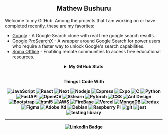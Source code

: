 <h2 align="center">
    Mathew Bushuru
</h2>

<p>
    Welcome to my GitHub. Among the projects that I am working on or have completed recently, these are my favorites:
</p>
<ul>
        <li>
            <a href="https://googly-lovat.vercel.app/" target="_blank">Googly</a> - A Google Search clone with real time google search  results.
        </li>
        <li>
            <a href="https://pro-search-x.vercel.app/" target="_blank">Google ProSearchX</a> - A wrapper around Google Search for power users who require a faster way to unlock Google's search capabilities.
        </li>
        <li>
            <a href="https://www.somaoffline.org/" target="_blank">Soma Offline</a> - Enabling remote communities to access free educational resources.
        </li>
        <!-- <li>
            <a href="https://drive.google.com/file/d/1kLxX1jKLB9KO0bDT4NWMINICkX8UoGzA/view?usp=sharing" target="_blank">A Curriculum Alignment Machine Learning Model</a> - Using natural language processing to predict content items best aligned to a given topic when
            creating a curriculum from online open-source educational materials.
        </li> -->
    </ul>

<details align="center">
    <summary><b>My GitHub Stats</b></summary>   
     <p align="center">
        <img src="https://mathewb-github-stats.vercel.app/api/top-langs?username=mathewbushuru&langs_count=10&exclude_repo=somabilanet,Soma,MyProjects,kentradr,tucode,github-readme-stats,nataliesnumbers,my-book-repository,gatsby-app,digital-communication-system&hide=Jupyter%20Notebook,html,TeX,VHDL,Shell&layout=compact" alt="Most used languages" />
    </p>
    <p align="center">
        <img src="https://mathewb-github-stats.vercel.app/api?hide=stars&count_private=true&username=mathewbushuru&show_icons=true" alt="GitHub Stats" />
    </p>
    <p align="center">
        <img src="https://github-readme-streak-stats.herokuapp.com/?user=mathewbushuru" alt="Coding Streak" />
    </p>   
    <!-- <p align="center">
        <img src="https://mathewb-github-stats.vercel.app/api/wakatime?username=mathewbushuru&hide_title=false&custom_title=Weekly%20Development%20Breakdown&layout=compact&langs_count=5" alt="Wakatime" />
    </p>     -->
    <p align="center">
        <img src="https://wakatime.com/share/@mathewbushuru/4b5ec5f6-2c75-41f9-8fdb-422a3382c1f2.svg" width="550px" alt="Wakatime" />
    </p> 
    <!-- <p align="center">
        <img src="https://github.com/mathewbushuru/mathewbushuru/blob/main/images/stat.svg" alt="Weekly development breakdown" />
     </p> -->
    <!-- <p align="center">
     <img src="https://wakatime.com/badge/user/2d0aa16f-c1ac-418b-a6e5-65df0e2a9222.svg" alt="Wakatime Time" />
     </p> -->
     <p align="center">
     <img src="https://mathewb-github-stats.vercel.app/api/wakatime?username=mathewbushuru&hide_title=true&custom_title=Weekly%20Development%20Breakdown&langs_count=4&theme=swift&hide_border=true&layout=compact&hide_progress=false&range=last_7_days" width="350px" alt="Wakatime Time" />
     </p>
</details>

<br/>
<p align="center">
    <b>Things I Code With</>
</p>
<p align="center">
  <img alt="JavaScript" src="https://img.shields.io/badge/-JavaScript-007ACC?style=flat-square&logo=javascript&logoColor=white" />
  <img alt="React" src="https://img.shields.io/badge/-React-45b8d8?style=flat-square&logo=react&logoColor=white" />
  <img alt="Next" src="https://img.shields.io/badge/Next-black?style=flat-square&logo=next.js&logoColor=white" />
  <img alt="Nodejs" src="https://img.shields.io/badge/-Node-43853d?style=flat-square&logo=Node.js&logoColor=white" />
  <img alt="Express" src="https://img.shields.io/badge/Express-%23404d59.svg?style=flat-square&logo=express&logoColor=%2361DAFB" />
  <img alt="Expo" src="https://img.shields.io/badge/Expo-1C1E24?style=flat-square&logo=expo&logoColor=#D04A37" />
  <img alt="C" src="https://img.shields.io/badge/C-%2300599C.svg?style=flat-square&logo=c&logoColor=white" />
  <img alt="Python" src="https://img.shields.io/badge/Python-3670A0?style=flat-square&logo=python&logoColor=ffdd54" />
  <img alt="FastAPI" src="https://img.shields.io/badge/FastAPI-005571?style=flat-square&logo=fastapi" />
  <img alt="OpenCV" src="https://img.shields.io/badge/OpenCV-%23white.svg?style=flat-square&logo=opencv&logoColor=white" />
  <img alt="Sklearn" src="https://img.shields.io/badge/Scikit--Learn-%23F7931E.svg?style=flat-square&logo=scikit-learn&logoColor=white" />
  <img alt="Pytorch" src="https://img.shields.io/badge/PyTorch-%23EE4C2C.svg?style=flat-square&logo=PyTorch&logoColor=white" />
  <img alt="CSS" src="https://img.shields.io/badge/CSS3-%231572B6.svg?style=flat-square&logo=css3&logoColor=white" />
  <img alt="Ant Design" src="https://img.shields.io/badge/-AntDesign-%230170FE?style=flat-square&logo=ant-design&logoColor=white" />
  <img alt="Bootstrap" src="https://img.shields.io/badge/Bootstrap-%23563D7C.svg?style=flat-square&logo=bootstrap&logoColor=white" />
  <img alt="html5" src="https://img.shields.io/badge/-HTML5-E34F26?style=flat-square&logo=html5&logoColor=white" />
  <img alt="AWS" src="https://img.shields.io/badge/AWS-%23FF9900.svg?style=flat-square&logo=amazon-aws&logoColor=white" />
  <img alt="FireBase" src="https://img.shields.io/badge/Firebase-039BE5?style=flat-square&logo=Firebase&logoColor=white" />
  <img alt="Vercel" src="https://img.shields.io/badge/Vercel-%23000000.svg?style=flat-square&logo=vercel&logoColor=white" />
  <img alt="MongoDB" src="https://img.shields.io/badge/-MongoDB-13aa52?style=flat-square&logo=mongodb&logoColor=white" />
  <img alt="redux" src="https://img.shields.io/badge/-Redux-764ABC?style=flat-square&logo=redux&logoColor=white" />
  <img alt="Figma" src="https://img.shields.io/badge/Figma-%23F24E1E.svg?style=flat-square&logo=figma&logoColor=white" />
  <img alt="Adobe Xd" src="https://img.shields.io/badge/Adobe%20XD-470137?style=flat-square&logo=Adobe%20XD&logoColor=#FF61F6" />
  <img alt="Debian" src="https://img.shields.io/badge/Debian-D70A53?style=flat-square&logo=debian&logoColor=white" />
  <img alt="Raspberry Pi" src="https://img.shields.io/badge/-RaspberryPi-C51A4A?style=flat-square&logo=Raspberry-Pi" />
  <img alt="git" src="https://img.shields.io/badge/-Git-F05032?style=flat-square&logo=git&logoColor=white" />
  <img alt="jest" src="https://img.shields.io/badge/-Jest-%23C21325?style=flat-square&logo=jest&logoColor=white" />
  <img alt="testing library" src="https://img.shields.io/badge/-TestingLibrary-%23E33332?style=flat-square&logo=testing-library&logoColor=white" />
</p>

---

<p align="center">
    <a href="https://www.linkedin.com/in/mathewbushuru/" target="_blank">
        <img src="https://img.shields.io/badge/-LinkedIn-0A0A0B?logo=linkedin&style=for-the-badge&logoColor=white" alt="LinkedIn Badge" />
</p>

<!--
**mathewbushuru/mathewbushuru** is a ✨ _special_ ✨ repository because its `README.md` (this file) appears on your GitHub profile.

Here are some ideas to get you started:

### Hi there 👋

- 🔭 I’m currently working on ...
- 🌱 I’m currently learning ...
- 👯 I’m looking to collaborate on ...
- 🤔 I’m looking for help with ...
- 💬 Ask me about ...
- 📫 How to reach me: ...
- 😄 Pronouns: ...
- ⚡ Fun fact: ...

<details>
    <summary>About me</summary>
    <p>
        I am a self-taught developer with a background in electrical engineering. Among the projects that I am working on or have completed recently, these are my favorites:
    </p>
    <ul>
        <li>
            <a href="https://www.somaoffline.org/" target="_blank">Soma Offline</a> - Enabling remote communities to access free educational resources.
        </li>
        <li>
            <a href="https://googly-lovat.vercel.app/" target="_blank">Googly</a> - A Google Search clone built as part of a series of cloning popular apps in order to improve my skills.
        </li>
        <li>
            <a href="https://drive.google.com/file/d/1kLxX1jKLB9KO0bDT4NWMINICkX8UoGzA/view?usp=sharing" target="_blank">A Curriculum Alignment Machine Learning Model</a> - Using natural language processing to predict content items best aligned to a given topic when
            creating a curriculum from online open-source educational materials.
        </li>
    </ul>
</details>

<p align="center">
    <img height="30" src="https://raw.githubusercontent.com/github/explore/80688e429a7d4ef2fca1e82350fe8e3517d3494d/topics/javascript/javascript.png">
    <img height="30" src="https://raw.githubusercontent.com/github/explore/80688e429a7d4ef2fca1e82350fe8e3517d3494d/topics/react/react.png">
    <img height="30" src="https://raw.githubusercontent.com/github/explore/80688e429a7d4ef2fca1e82350fe8e3517d3494d/topics/nodejs/nodejs.png">
    <img height="30" src="https://raw.githubusercontent.com/github/explore/80688e429a7d4ef2fca1e82350fe8e3517d3494d/topics/express/express.png">
    <img height="30" src="https://raw.githubusercontent.com/github/explore/f3e22f0dca2be955676bc70d6214b95b13354ee8/topics/c/c.png">
    <img height="30" src="https://raw.githubusercontent.com/github/explore/80688e429a7d4ef2fca1e82350fe8e3517d3494d/topics/python/python.png">
    <img height="30" src="https://raw.githubusercontent.com/github/explore/80688e429a7d4ef2fca1e82350fe8e3517d3494d/topics/css/css.png">
    <img height="30" src="https://raw.githubusercontent.com/github/explore/80688e429a7d4ef2fca1e82350fe8e3517d3494d/topics/matlab/matlab.png">
    <img height="30" src="https://raw.githubusercontent.com/github/explore/fbceb94436312b6dacde68d122a5b9c7d11f9524/topics/aws/aws.png">
    <img height="30" src="https://raw.githubusercontent.com/github/explore/80688e429a7d4ef2fca1e82350fe8e3517d3494d/topics/firebase/firebase.png">
    <img height="30" src="https://raw.githubusercontent.com/github/explore/80688e429a7d4ef2fca1e82350fe8e3517d3494d/topics/mongodb/mongodb.png">
    <img height="30" src="https://raw.githubusercontent.com/github/explore/a4691f04ff219c1c2aa02fc61fda41aa43f1459a/topics/jupyter-notebook/jupyter-notebook.png">
    <img height="30" src="https://raw.githubusercontent.com/github/explore/80688e429a7d4ef2fca1e82350fe8e3517d3494d/topics/git/git.png">
    <img height="30" src="https://raw.githubusercontent.com/github/explore/80688e429a7d4ef2fca1e82350fe8e3517d3494d/topics/redux/redux.png">
</p>

-->
